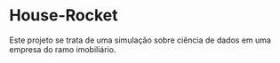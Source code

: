 # House-Rocket
Este projeto se trata de uma simulação sobre ciência de dados em uma empresa do ramo imobiliário.
